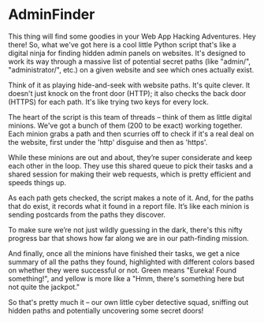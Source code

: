 # AdminFinder
This thing will find some goodies in your Web App Hacking Adventures. 
Hey there! So, what we've got here is a cool little Python script that's like a digital ninja for finding hidden admin panels on websites. It's designed to work its way through a massive list of potential secret paths (like "admin/", "administrator/", etc.) on a given website and see which ones actually exist.

Think of it as playing hide-and-seek with website paths. It's quite clever. It doesn't just knock on the front door (HTTP); it also checks the back door (HTTPS) for each path. It's like trying two keys for every lock.

The heart of the script is this team of threads – think of them as little digital minions. We've got a bunch of them (200 to be exact) working together. Each minion grabs a path and then scurries off to check if it's a real deal on the website, first under the 'http' disguise and then as 'https'.

While these minions are out and about, they’re super considerate and keep each other in the loop. They use this shared queue to pick their tasks and a shared session for making their web requests, which is pretty efficient and speeds things up.

As each path gets checked, the script makes a note of it. And, for the paths that do exist, it records what it found in a report file. It’s like each minion is sending postcards from the paths they discover.

To make sure we’re not just wildly guessing in the dark, there's this nifty progress bar that shows how far along we are in our path-finding mission.

And finally, once all the minions have finished their tasks, we get a nice summary of all the paths they found, highlighted with different colors based on whether they were successful or not. Green means "Eureka! Found something!", and yellow is more like a "Hmm, there's something here but not quite the jackpot."

So that's pretty much it – our own little cyber detective squad, sniffing out hidden paths and potentially uncovering some secret doors!

